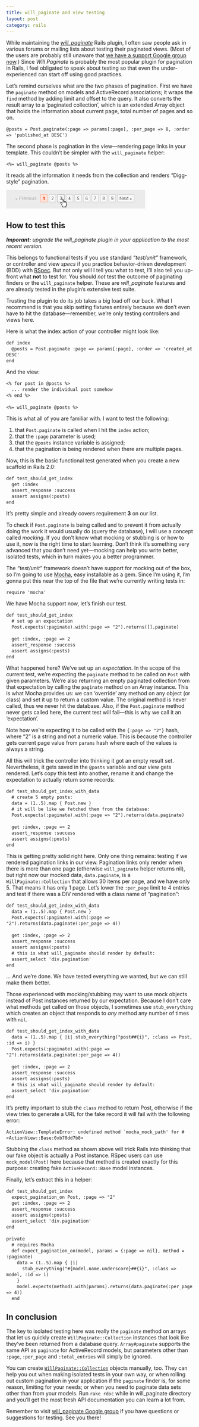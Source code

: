 ```yaml
---
title: will_paginate and view testing
layout: post
category: rails
---
```


While maintaining the [<i>will_paginate</i>][3] Rails plugin, I often saw people ask in various forums or mailing lists about testing their paginated views. (Most of the users are probably still unaware that [we have a support Google group now][4].) Since <i>Will Paginate</i> is probably the most popular plugin for pagination in Rails, I feel obligated to speak about testing so that even the under-experienced can start off using good practices.

Let’s remind ourselves what are the two phases of pagination. First we have the `paginate` method on models and ActiveRecord associations; it wraps the `find` method by adding limit and offset to the query. It also converts the result array to a ‘paginated collection’, which is an extended Array object that holds the information about current page, total number of pages and so on.

    @posts = Post.paginate(:page => params[:page], :per_page => 8, :order => 'published_at DESC')


The second phase is pagination in the view—rendering page links in your template. This couldn’t be simpler with the `will_paginate` helper:

    <%= will_paginate @posts %>


It reads all the information it needs from the collection and renders “Digg-style” pagination.

![Screenshot of the output of will_paginate](/page_attachments/0000/0001/will_paginate-output.png)

## How to test this

<i><strong>Imporant:</strong> upgrade the will_paginate plugin in your application to the most recent version.</i>

This belongs to functional tests if you use standard <i>&#8220;test/unit&#8221;</i> framework, or controller and view _specs_ if you practice behavior-driven development (BDD) with [RSpec][5]. But not only will I tell you what to test, I’ll also tell you up-front what **not** to test for. You should _not_ test the outcome of paginating finders or the `will_paginate` helper. These are <i>will_paginate</i> features and are already tested in the plugin’s extensive test suite.

Trusting the plugin to do its job takes a big load off our back. What I recommend is that you skip setting fixtures entirely because we don’t even have to hit the database—remember, we’re only testing controllers and views here.

Here is what the index action of your controller might look like:

    def index
      @posts = Post.paginate :page => params[:page], :order => 'created_at DESC'
    end


And the view:

    <% for post in @posts %>
      ... render the individual post somehow
    <% end %>
    
    <%= will_paginate @posts %>


This is what all of you are familiar with. I want to test the following:

1. that `Post.paginate` is called when I hit the `index` action;
2. that the `:page` parameter is used;
3. that the `@posts` instance variable is assigned;
4. that the pagination is being rendered when there are multiple pages.

Now, this is the basic functional test generated when you create a new scaffold in Rails 2.0:

    def test_should_get_index
      get :index
      assert_response :success
      assert assigns(:posts)
    end


It’s pretty simple and already covers requirement <b>3</b> on our list.

To check if `Post.paginate` is being called and to prevent it from actually doing the work it would usually do (query the database), I will use a concept called _mocking_. If you don’t know what mocking or stubbing is or how to use it, now is the right time to start learning. Don’t think it’s something very advanced that you don’t need yet—mocking can help you write better, isolated tests, which in turn makes you a better programmer.

The <i>&#8220;test/unit&#8221;</i> framework doesn’t have support for mocking out of the box, so I’m going to use [Mocha][6], easy installable as a gem. Since I’m using it, I’m gonna put this near the top of the file that we’re currently writing tests in:

    require 'mocha'


We have Mocha support now, let’s finish our test.

    def test_should_get_index
      # set up an expectation
      Post.expects(:paginate).with(:page => "2").returns([].paginate)
    
      get :index, :page => 2
      assert_response :success
      assert assigns(:posts)
    end


What happened here? We’ve set up an _expectation_. In the scope of the current test, we’re expecting the `paginate` method to be called on `Post` with given parameters. We’re also returning an empty paginated collection from that expectation by calling the `paginate` method on an Array instance. This is what Mocha provides us: we can ‘override’ any method on any object (or class) and set it up to return a custom value. The original method is never called, thus we never hit the database. Also, if the `Post.paginate` method never gets called here, the current test will fail—this is why we call it an ‘expectation’.

Note how we’re expecting it to be called with the `{:page => "2"}` hash, where “2” is a string and not a numeric value. This is because the controller gets current page value from `params` hash where each of the values is always a string.

All this will trick the controller into thinking it got an empty result set. Nevertheless, it gets saved in the `@posts` variable and our view gets rendered. Let’s copy this test into another, rename it and change the expectation to actually return some records:

    def test_should_get_index_with_data
      # create 5 empty posts:
      data = (1..5).map { Post.new }
      # it will be like we fetched them from the database:
      Post.expects(:paginate).with(:page => "2").returns(data.paginate)
    
      get :index, :page => 2
      assert_response :success
      assert assigns(:posts)
    end


This is getting pretty solid right here. Only one thing remains: testing if we rendered pagination links in our view. Pagination links only render when there is more than one page (otherwise `will_paginate` helper returns nil), but right now our mocked data, `data.paginate`, is a `WillPaginate::Collection` that allows 30 items per page, and we have only 5. That means it has only 1 page. Let’s lower the `:per_page` limit to 4 entries and test if there was a DIV rendered with a class name of “pagination”:

    def test_should_get_index_with_data
      data = (1..5).map { Post.new }
      Post.expects(:paginate).with(:page => "2").returns(data.paginate(:per_page => 4))
    
      get :index, :page => 2
      assert_response :success
      assert assigns(:posts)
      # this is what will_paginate should render by default:
      assert_select 'div.pagination'
    end


… And we’re done. We have tested everything we wanted, but we can still make them better.

Those experienced with mocking/stubbing may want to use mock objects instead of Post instances returned by our expectation. Because I don’t care what methods get called on those objects, I sometimes use `stub_everything` which creates an object that responds to _any_ method any number of times with `nil`.

    def test_should_get_index_with_data
      data = (1..5).map { |i| stub_everything("post##{i}", :class => Post, :id => i) }
      Post.expects(:paginate).with(:page => "2").returns(data.paginate(:per_page => 4))
    
      get :index, :page => 2
      assert_response :success
      assert assigns(:posts)
      # this is what will_paginate should render by default:
      assert_select 'div.pagination'
    end


It’s pretty important to stub the `class` method to return Post, otherwise if the view tries to generate a URL for the fake record it will fail with the following error:

    ActionView::TemplateError: undefined method `mocha_mock_path' for #<ActionView::Base:0xb70dd7b8>


Stubbing the `class` method as shown above will trick Rails into thinking that our fake object is actually a Post instance. RSpec users can use `mock_model(Post)` here because that method is created exactly for this purpose: creating fake `ActiveRecord::Base` model instances.

Finally, let’s extract this in a helper:

    def test_should_get_index
      expect_pagination_on Post, :page => "2"
      get :index, :page => 2
      assert_response :success
      assert assigns(:posts)
      assert_select 'div.pagination'
    end
    
    private
      # requires Mocha
      def expect_pagination_on(model, params = {:page => nil}, method = :paginate)
        data = (1..5).map { |i|
          stub_everything("#{model.name.underscore}##{i}", :class => model, :id => i)
        }
        model.expects(method).with(params).returns(data.paginate(:per_page => 4))
      end


## In conclusion

The key to isolated testing here was really the `paginate` method on arrays that let us quickly create `WillPaginate::Collection` instances that look like they’ve been returned from a database query. `Array#paginate` supports the same API as `paginate` for ActiveRecord models, but parameters other than `:page`, `:per_page` and `:total_entries` will simply be ignored.

You can create [`WillPaginate::Collection`][7] objects manually, too. They can help you out when making isolated tests in your own way, or when rolling out custom pagination in your application if the `paginate` finder is, for some reason, limiting for your needs; or when you need to paginate data sets other than from your models. Run `rake rdoc` while in will_paginate directory and you’ll get the most fresh API documentation you can learn a lot from.

Remember to visit [will_paginate Google group][4] if you have questions or suggestions for testing. See you there!

[3]: http://github.com/mislav/will_paginate/tree/master
[4]: http://groups.google.com/group/will_paginate
[5]: http://rspec.info/
[6]: http://mocha.rubyforge.org/
[7]: http://gitrdoc.com/rdoc/mislav/will_paginate/b3b0f593ea9b1da13a64bc825dfe17b6bbc2828b/classes/WillPaginate/Collection.html
